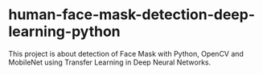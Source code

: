 # human-face-mask-detection-deep-learning-python
This project is about detection of Face Mask with Python, OpenCV and MobileNet using Transfer Learning in Deep Neural Networks.

